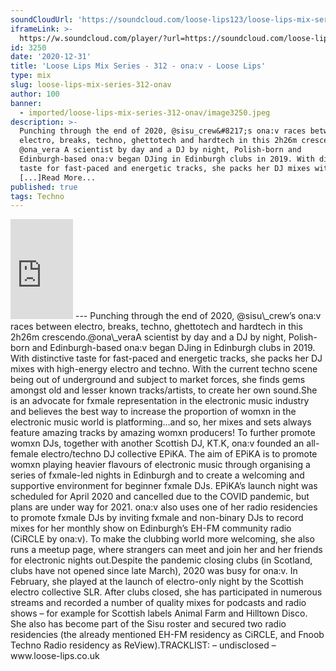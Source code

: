 ```yaml
---
soundCloudUrl: 'https://soundcloud.com/loose-lips123/loose-lips-mix-series-312-onav'
iframeLink: >-
  https://w.soundcloud.com/player/?url=https://soundcloud.com/loose-lips123/loose-lips-mix-series-312-onav&color=00aabb&auto_play=false&hide_related=false&show_comments=true&show_user=true&show_reposts=false
id: 3250
date: '2020-12-31'
title: 'Loose Lips Mix Series - 312 - ona:v - Loose Lips'
type: mix
slug: loose-lips-mix-series-312-onav
author: 100
banner:
  - imported/loose-lips-mix-series-312-onav/image3250.jpeg
description: >-
  Punching through the end of 2020, @sisu_crew&#8217;s ona:v races between
  electro, breaks, techno, ghettotech and hardtech in this 2h26m crescendo.
  @ona_vera A scientist by day and a DJ by night, Polish-born and
  Edinburgh-based ona:v began DJing in Edinburgh clubs in 2019. With distinctive
  taste for fast-paced and energetic tracks, she packs her DJ mixes with
  [...]Read More...
published: true
tags: Techno
---
```

<iframe id="sc-widget" title="title" width="100" height="160" scrolling="no" frameborder="yes" allow="autoplay" src="https://w.soundcloud.com/player/?url=https://soundcloud.com/loose-lips123/loose-lips-mix-series-312-onav&amp;color=00aabb&amp;auto_play=false&amp;hide_related=false&amp;show_comments=true&amp;show_user=true&amp;show_reposts=false"></iframe>
---
Punching through the end of 2020, @sisu\_crew’s ona:v races between electro, breaks, techno, ghettotech and hardtech in this 2h26m crescendo.@ona\_veraA scientist by day and a DJ by night, Polish-born and Edinburgh-based ona:v began DJing in Edinburgh clubs in 2019. With distinctive taste for fast-paced and energetic tracks, she packs her DJ mixes with high-energy electro and techno. With the current techno scene being out of underground and subject to market forces, she finds gems amongst old and lesser known tracks/artists, to create her own sound.She is an advocate for fxmale representation in the electronic music industry and believes the best way to increase the proportion of womxn in the electronic music world is platforming…and so, her mixes and sets always feature amazing tracks by amazing womxn producers! To further promote womxn DJs, together with another Scottish DJ, KT.K, ona:v founded an all-female electro/techno DJ collective EPiKA. The aim of EPiKA is to promote womxn playing heavier flavours of electronic music through organising a series of fxmale-led nights in Edinburgh and to create a welcoming and supportive environment for beginner fxmale DJs. EPiKA’s launch night was scheduled for April 2020 and cancelled due to the COVID pandemic, but plans are under way for 2021. ona:v also uses one of her radio residencies to promote fxmale DJs by inviting fxmale and non-binary DJs to record mixes for her monthly show on Edinburgh’s EH-FM community radio (CiRCLE by ona:v). To make the clubbing world more welcoming, she also runs a meetup page, where strangers can meet and join her and her friends for electronic nights out.Despite the pandemic closing clubs (in Scotland, clubs have not opened since late March), 2020 was busy for ona:v. In February, she played at the launch of electro-only night by the Scottish electro collective SLR. After clubs closed, she has participated in numerous streams and recorded a number of quality mixes for podcasts and radio shows – for example for Scottish labels Animal Farm and Hilltown Disco. She also has become part of the Sisu roster and secured two radio residencies (the already mentioned EH-FM residency as CiRCLE, and Fnoob Techno Radio residency as ReView).TRACKLIST:  
– undisclosed –www.loose-lips.co.uk